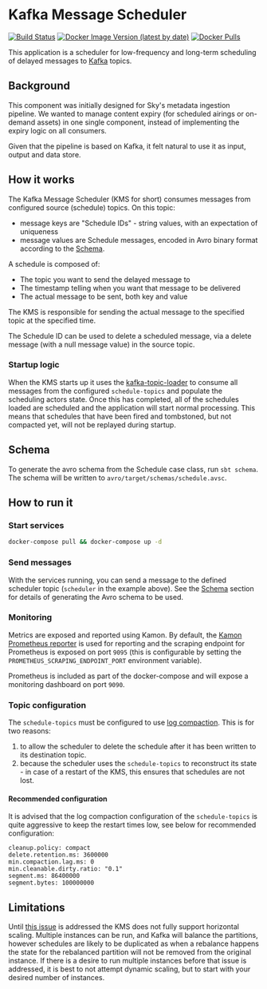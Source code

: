 # Kafka Message Scheduler

[![Build Status](https://app.travis-ci.com/sky-uk/kafka-message-scheduler.svg?branch=master)](https://app.travis-ci.com/sky-uk/kafka-message-scheduler)
[![Docker Image Version (latest by date)](https://img.shields.io/docker/v/skyuk/kafka-message-scheduler)](https://hub.docker.com/r/skyuk/kafka-message-scheduler)
[![Docker Pulls](https://img.shields.io/docker/pulls/skyuk/kafka-message-scheduler)](https://hub.docker.com/r/skyuk/kafka-message-scheduler)

This application is a scheduler for low-frequency and long-term scheduling of delayed messages to [Kafka](https://kafka.apache.org/) topics.

## Background

This component was initially designed for Sky's metadata ingestion pipeline. We wanted to manage content expiry (for scheduled airings or on-demand assets) in one single component, instead of implementing the expiry logic on all consumers.

Given that the pipeline is based on Kafka, it felt natural to use it as input, output and data store.

## How it works

The Kafka Message Scheduler (KMS for short) consumes messages from configured source (schedule) topics. On this topic:

- message keys are "Schedule IDs" - string values, with an expectation of uniqueness
- message values are Schedule messages, encoded in Avro binary format according to the [Schema](#schema).

A schedule is composed of:

- The topic you want to send the delayed message to
- The timestamp telling when you want that message to be delivered
- The actual message to be sent, both key and value

The KMS is responsible for sending the actual message to the specified topic at the specified time.

The Schedule ID can be used to delete a scheduled message, via a delete message (with a null message value)
in the source topic.

### Startup logic

When the KMS starts up it uses the [kafka-topic-loader](https://github.com/sky-uk/kafka-topic-loader) to consume all messages from the configured `schedule-topics` and populate the scheduling actors state. Once this has completed, all of the schedules loaded are scheduled and the application will start normal processing. This means that schedules that have been fired and tombstoned, but not compacted yet, will not be replayed during startup.

## Schema

To generate the avro schema from the Schedule case class, run `sbt schema`. The schema will be written to
`avro/target/schemas/schedule.avsc`.

## How to run it

### Start services

```bash
docker-compose pull && docker-compose up -d
```

### Send messages

With the services running, you can send a message to the defined scheduler topic (`scheduler` in the example
above). See the [Schema](#schema) section for details of generating the Avro schema to be used.

### Monitoring

Metrics are exposed and reported using Kamon. By default, the [Kamon Prometheus reporter](https://kamon.io/docs/latest/reporters/prometheus/) is used for reporting and the scraping endpoint for Prometheus is exposed on port `9095` (this is configurable by setting the `PROMETHEUS_SCRAPING_ENDPOINT_PORT` environment variable).

Prometheus is included as part of the docker-compose and will expose a monitoring dashboard on port `9090`.

### Topic configuration

The `schedule-topics` must be configured to use [log compaction](https://kafka.apache.org/documentation/#compaction). This is for two reasons:

1.  to allow the scheduler to delete the schedule after it has been written to its destination topic.
2.  because the scheduler uses the `schedule-topics` to reconstruct its state - in case of a restart of the
    KMS, this ensures that schedules are not lost.

#### Recommended configuration

It is advised that the log compaction configuration of the `schedule-topics` is quite aggressive to keep the restart times low, see below for recommended configuration:

```
cleanup.policy: compact
delete.retention.ms: 3600000
min.compaction.lag.ms: 0
min.cleanable.dirty.ratio: "0.1"
segment.ms: 86400000
segment.bytes: 100000000
```

## Limitations

Until [this issue](/../../issues/69) is addressed the KMS does not fully support horizontal scaling. Multiple instances can be run, and Kafka will balance the partitions, however schedules are likely to be duplicated as when a rebalance happens the state for the rebalanced partition will not be removed from the original instance. If there is a desire to run multiple instances before that issue is addressed, it is best to not attempt dynamic scaling, but to start with your desired number of instances.
